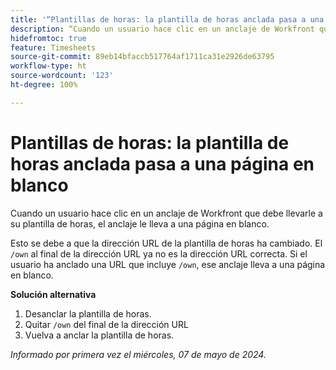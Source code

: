 ```yaml
---
title: '“Plantillas de horas: la plantilla de horas anclada pasa a una página en blanco”'
description: “Cuando un usuario hace clic en un anclaje de Workfront que debe llevarle a su plantilla de horas, el anclaje le lleva a una página en blanco. Hay una solución disponible”.
hidefromtoc: true
feature: Timesheets
source-git-commit: 89eb14bfaccb517764af1711ca31e2926de63795
workflow-type: ht
source-wordcount: '123'
ht-degree: 100%

---
```



# Plantillas de horas: la plantilla de horas anclada pasa a una página en blanco

Cuando un usuario hace clic en un anclaje de Workfront que debe llevarle a su plantilla de horas, el anclaje le lleva a una página en blanco.

Esto se debe a que la dirección URL de la plantilla de horas ha cambiado. El `/own` al final de la dirección URL ya no es la dirección URL correcta. Si el usuario ha anclado una URL que incluye `/own`, ese anclaje lleva a una página en blanco.

**Solución alternativa**

1. Desanclar la plantilla de horas.
1. Quitar `/own` del final de la dirección URL
1. Vuelva a anclar la plantilla de horas.

_Informado por primera vez el miércoles, 07 de mayo de 2024._

